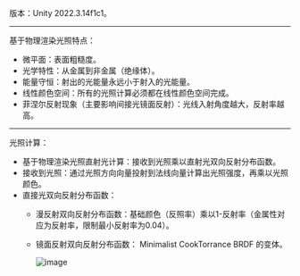 版本：Unity 2022.3.14f1c1。
***
基于物理渲染光照特点：
- 微平面：表面粗糙度。
- 光学特性：从金属到非金属（绝缘体）。
- 能量守恒：射出的光能量永远小于射入的光能量。
- 线性颜色空间：所有的光照计算必须都在线性颜色空间完成。
- 菲涅尔反射现象（主要影响间接光镜面反射）：光线入射角度越大，反射率越高。
***
光照计算：
- 基于物理渲染光照直射光计算：接收到光照乘以直射光双向反射分布函数。
- 接收到光照：通过光照方向向量投射到法线向量计算出光照强度，再乘以光照颜色。
- 直接光双向反射分布函数：
  - 漫反射双向反射分布函数：基础颜色（反照率）乘以1-反射率（金属性对应为反射率，限制最小反射率为0.04）。 
  - 镜面反射双向反射分布函数： Minimalist CookTorrance BRDF 的变体。
    
    ![image](https://github.com/user-attachments/assets/86ebbbb5-edfe-4867-8afb-f0b4b5cb6fe7)



